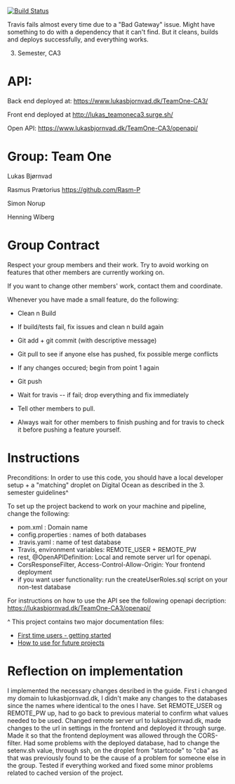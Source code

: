 [![Build Status](https://travis-ci.org/Lukas-bjornvad/TeamOne-CA3.svg?branch=master)](https://travis-ci.org/Lukas-bjornvad/TeamOne-CA3)

Travis fails almost every time due to a "Bad Gateway" issue. Might have something to do with a dependency that it can't find. But it cleans, builds and deploys successfully, and everything works.

3. Semester, CA3

API:
=====================
Back end deployed at: https://www.lukasbjornvad.dk/TeamOne-CA3/

Front end deployed at http://lukas_teamoneca3.surge.sh/

Open API: https://www.lukasbjornvad.dk/TeamOne-CA3/openapi/

Group: Team One
=======================
Lukas Bjørnvad

Rasmus Prætorius
https://github.com/Rasm-P

Simon Norup

Henning Wiberg

Group Contract
==================
Respect your group members and their work. Try to avoid working on features that other members are currently working on.

If you want to change other members' work, contact them and coordinate.

Whenever you have made a small feature, do the following:

- Clean n Build

- If build/tests fail, fix issues and clean n build again

- Git add + git commit (with descriptive message)

- Git pull to see if anyone else has pushed, fix possible merge conflicts

- If any changes occured; begin from point 1 again

- Git push

- Wait for travis -- if fail; drop everything and fix immediately

- Tell other members to pull.

- Always wait for other members to finish pushing and for travis to check it before pushing a feature yourself.


Instructions
==================
Preconditions:
In order to use this code, you should have a local developer setup + a "matching" droplet on Digital Ocean as described in the 3. semester guidelines^

To set up the project backend to work on your machine and pipeline, change the following:
- pom.xml : Domain name
- config.properties : names of both databases
- .travis.yaml : name of test database
- Travis, environment variables: REMOTE_USER + REMOTE_PW
- rest, @OpenAPIDefinition: Local and remote server url for openapi.
- CorsResponseFilter, Access-Control-Allow-Origin: Your frontend deployment
- if you want user functionality: run the createUserRoles.sql script on your non-test database

For instructions on how to use the API see the following openapi decription:
https://lukasbjornvad.dk/TeamOne-CA3/openapi/

^ This project contains two major documentation files: 
 - [First time users - getting started](README_proof_of_concept.md)
 - [How to use for future projects](README_how_to_use.md)

Reflection on implementation
==================
I implemented the necessary changes desribed in the guide. First i changed my domain to lukasbjornvad.dk, I didn't make any changes to the databases since the names where identical to the ones I have. Set REMOTE_USER og REMOTE_PW up, had to go back to previous material to confirm what values needed to be used. Changed remote server url to lukasbjornvad.dk, made changes to the url in settings in the frontend and deployed it through surge. Made it so that the frontend deployment was allowed through the CORS-filter. Had some problems with the deployed database, had to change the setenv.sh value, through ssh, on the droplet from "startcode" to "cba" as that was previously found to be the cause of a problem for someone else in the group. Tested if everything worked and fixed some minor problems related to cached version of the project.
